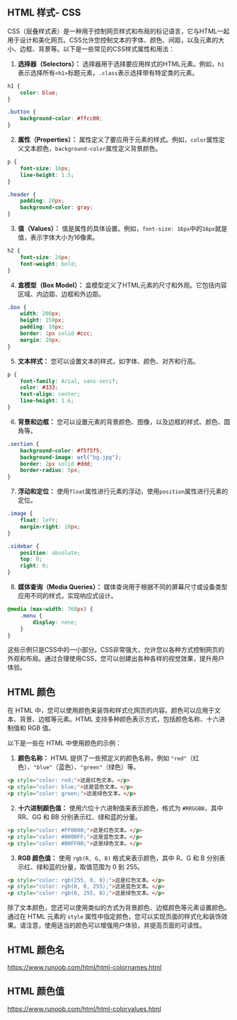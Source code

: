 ## HTML 样式- CSS

​		CSS（层叠样式表）是一种用于控制网页样式和布局的标记语言，它与HTML一起用于设计和美化网页。CSS允许您控制文本的字体、颜色、间距，以及元素的大小、边框、背景等。以下是一些常见的CSS样式属性和用法：

1. **选择器（Selectors）：**
   选择器用于选择要应用样式的HTML元素。例如，`h1`表示选择所有`<h1>`标题元素，`.class`表示选择带有特定类的元素。

```css
h1 {
    color: blue;
}

.button {
    background-color: #ffcc00;
}
```

2. **属性（Properties）：**
   属性定义了要应用于元素的样式。例如，`color`属性定义文本颜色，`background-color`属性定义背景颜色。

```css
p {
    font-size: 16px;
    line-height: 1.5;
}

.header {
    padding: 20px;
    background-color: gray;
}
```

3. **值（Values）：**
   值是属性的具体设置。例如，`font-size: 16px`中的`16px`就是值，表示字体大小为16像素。

```css
h2 {
    font-size: 24px;
    font-weight: bold;
}
```

4. **盒模型（Box Model）：**
   盒模型定义了HTML元素的尺寸和外观。它包括内容区域、内边距、边框和外边距。

```css
.box {
    width: 200px;
    height: 150px;
    padding: 10px;
    border: 1px solid #ccc;
    margin: 20px;
}
```

5. **文本样式：**
   您可以设置文本的样式，如字体、颜色、对齐和行高。

```css
p {
    font-family: Arial, sans-serif;
    color: #333;
    text-align: center;
    line-height: 1.6;
}
```

6. **背景和边框：**
   您可以设置元素的背景颜色、图像，以及边框的样式、颜色、圆角等。

```css
.section {
    background-color: #f5f5f5;
    background-image: url("bg.jpg");
    border: 2px solid #ddd;
    border-radius: 5px;
}
```

7. **浮动和定位：**
   使用`float`属性进行元素的浮动，使用`position`属性进行元素的定位。

```css
.image {
    float: left;
    margin-right: 10px;
}

.sidebar {
    position: absolute;
    top: 0;
    right: 0;
}
```

8. **媒体查询（Media Queries）：**
   媒体查询用于根据不同的屏幕尺寸或设备类型应用不同的样式，实现响应式设计。

```css
@media (max-width: 768px) {
    .menu {
        display: none;
    }
}
```

这些示例只是CSS中的一小部分。CSS非常强大，允许您以各种方式控制网页的外观和布局。通过合理使用CSS，您可以创建出各种各样的视觉效果，提升用户体验。

## HTML 颜色

在 HTML 中，您可以使用颜色来装饰和样式化网页的内容。颜色可以应用于文本、背景、边框等元素。HTML 支持多种颜色表示方式，包括颜色名称、十六进制值和 RGB 值。

以下是一些在 HTML 中使用颜色的示例：

1. **颜色名称：**
   HTML 提供了一些预定义的颜色名称，例如 `"red"`（红色）、`"blue"`（蓝色）、`"green"`（绿色）等。

```html
<p style="color: red;">这是红色文本。</p>
<p style="color: blue;">这是蓝色文本。</p>
<p style="color: green;">这是绿色文本。</p>
```

2. **十六进制颜色值：**
   使用六位十六进制值来表示颜色，格式为 `#RRGGBB`，其中 RR、GG 和 BB 分别表示红、绿和蓝的分量。

```html
<p style="color: #FF0000;">这是红色文本。</p>
<p style="color: #0000FF;">这是蓝色文本。</p>
<p style="color: #00FF00;">这是绿色文本。</p>
```

3. **RGB 颜色值：**
   使用 `rgb(R, G, B)` 格式来表示颜色，其中 R、G 和 B 分别表示红、绿和蓝的分量，取值范围为 0 到 255。

```html
<p style="color: rgb(255, 0, 0);">这是红色文本。</p>
<p style="color: rgb(0, 0, 255);">这是蓝色文本。</p>
<p style="color: rgb(0, 255, 0);">这是绿色文本。</p>
```

除了文本颜色，您还可以使用类似的方式为背景颜色、边框颜色等元素设置颜色。通过在 HTML 元素的 `style` 属性中指定颜色，您可以实现页面的样式化和装饰效果。请注意，使用适当的颜色可以增强用户体验，并提高页面的可读性。

## HTML 颜色名

https://www.runoob.com/html/html-colornames.html

## HTML 颜色值

https://www.runoob.com/html/html-colorvalues.html